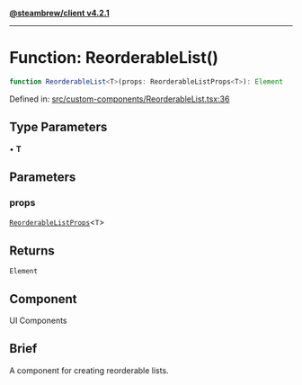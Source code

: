 [**@steambrew/client v4.2.1**](../README.md)

***

# Function: ReorderableList()

```ts
function ReorderableList<T>(props: ReorderableListProps<T>): Element
```

Defined in: [src/custom-components/ReorderableList.tsx:36](https://github.com/shdwmtr/plugutil/blob/b52230e3bd417b9353d983856323dee8a90c4f70/client/src/custom-components/ReorderableList.tsx#L36)

## Type Parameters

• **T**

## Parameters

### props

[`ReorderableListProps`](../type-aliases/ReorderableListProps.md)\<`T`\>

## Returns

`Element`

## Component

UI Components

## Brief

A component for creating reorderable lists.
